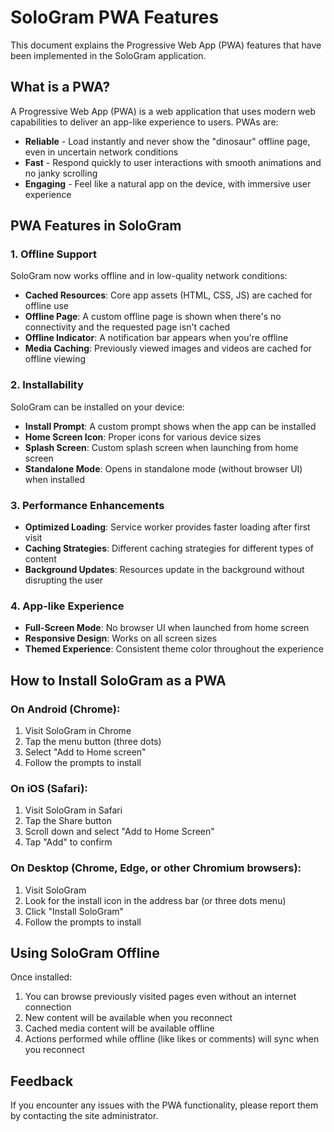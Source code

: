 # SoloGram PWA Features

This document explains the Progressive Web App (PWA) features that have been implemented in the SoloGram application.

## What is a PWA?

A Progressive Web App (PWA) is a web application that uses modern web capabilities to deliver an app-like experience to users. PWAs are:

- **Reliable** - Load instantly and never show the "dinosaur" offline page, even in uncertain network conditions
- **Fast** - Respond quickly to user interactions with smooth animations and no janky scrolling
- **Engaging** - Feel like a natural app on the device, with immersive user experience

## PWA Features in SoloGram

### 1. Offline Support

SoloGram now works offline and in low-quality network conditions:

- **Cached Resources**: Core app assets (HTML, CSS, JS) are cached for offline use
- **Offline Page**: A custom offline page is shown when there's no connectivity and the requested page isn't cached
- **Offline Indicator**: A notification bar appears when you're offline
- **Media Caching**: Previously viewed images and videos are cached for offline viewing

### 2. Installability

SoloGram can be installed on your device:

- **Install Prompt**: A custom prompt shows when the app can be installed
- **Home Screen Icon**: Proper icons for various device sizes
- **Splash Screen**: Custom splash screen when launching from home screen
- **Standalone Mode**: Opens in standalone mode (without browser UI) when installed

### 3. Performance Enhancements

- **Optimized Loading**: Service worker provides faster loading after first visit
- **Caching Strategies**: Different caching strategies for different types of content
- **Background Updates**: Resources update in the background without disrupting the user

### 4. App-like Experience

- **Full-Screen Mode**: No browser UI when launched from home screen
- **Responsive Design**: Works on all screen sizes
- **Themed Experience**: Consistent theme color throughout the experience

## How to Install SoloGram as a PWA

### On Android (Chrome):

1. Visit SoloGram in Chrome
2. Tap the menu button (three dots)
3. Select "Add to Home screen"
4. Follow the prompts to install

### On iOS (Safari):

1. Visit SoloGram in Safari
2. Tap the Share button
3. Scroll down and select "Add to Home Screen"
4. Tap "Add" to confirm

### On Desktop (Chrome, Edge, or other Chromium browsers):

1. Visit SoloGram
2. Look for the install icon in the address bar (or three dots menu)
3. Click "Install SoloGram"
4. Follow the prompts to install

## Using SoloGram Offline

Once installed:

1. You can browse previously visited pages even without an internet connection
2. New content will be available when you reconnect
3. Cached media content will be available offline
4. Actions performed while offline (like likes or comments) will sync when you reconnect

## Feedback

If you encounter any issues with the PWA functionality, please report them by contacting the site administrator.
